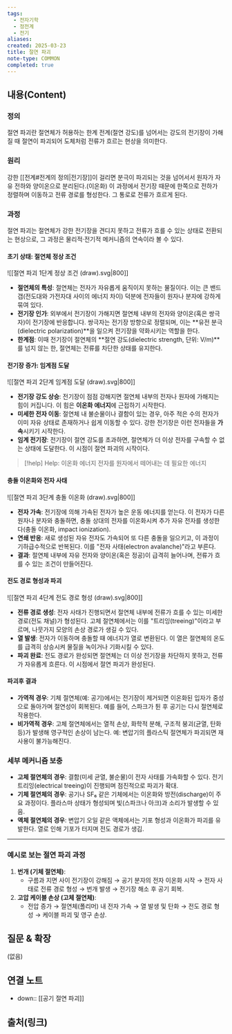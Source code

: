 ```yaml
---
tags:
  - 전자기학
  - 정전계
  - 전기
aliases: 
created: 2025-03-23
title: 절연 파괴
note-type: COMMON
completed: true
---
```


## 내용(Content)

### 정의

절연 파괴란 절연체가 허용하는 한계 전계(절연 강도)를 넘어서는 강도의 전기장이 가해질 때 절연이 파괴되어 도체처럼 전류가 흐르는 현상을 의미한다.

### 원리

강한 [[전계#전계의 정의|전기장]]이 걸리면 분극이 파괴되는 것을 넘어서서 원자가 자유 전하와 양이온으로 분리된다.(이온화) 이 과정에서 전기장 때문에 한쪽으로 전하가 정렬하며 이동하고 전류 경로를 형성한다. 그 통로로 전류가 흐르게 된다.

### 과정

절연 파괴는 절연체가 강한 전기장을 견디지 못하고 전류가 흐를 수 있는 상태로 전환되는 현상으로, 그 과정은 물리적·전기적 메커니즘의 연속이라 볼 수 있다.

#### 초기 상태: 절연체 정상 조건

![[절연 파괴 1단계 정상 조건 (draw).svg|800]]

- **절연체의 특성**: 절연체는 전자가 자유롭게 움직이지 못하는 물질이다. 이는 큰 밴드 갭(전도대와 가전자대 사이의 에너지 차이) 덕분에 전자들이 원자나 분자에 강하게 묶여 있다.
- **전기장 인가**: 외부에서 전기장이 가해지면 절연체 내부의 전자와 양이온(혹은 쌍극자)이 전기장에 반응합니다. 쌍극자는 전기장 방향으로 정렬되며, 이는 **유전 분극(dielectric polarization)**을 일으켜 전기장을 약화시키는 역할을 한다.
- **한계점**: 이때 전기장이 절연체의 **절연 강도(dielectric strength, 단위: V/m)**를 넘지 않는 한, 절연체는 전류를 차단한 상태를 유지한다.

#### 전기장 증가: 임계점 도달

![[절연 파괴 2단계 임계점 도달 (draw).svg|800]]

- **전기장 강도 상승**: 전기장이 점점 강해지면 절연체 내부의 전자나 원자에 가해지는 힘이 커집니다. 이 힘은 **이온화 에너지**에 근접하기 시작한다.
- **미세한 전자 이동**: 절연체 내 불순물이나 결함이 있는 경우, 아주 적은 수의 전자가 이미 자유 상태로 존재하거나 쉽게 이동할 수 있다. 강한 전기장은 이런 전자들을 **가속**시키기 시작한다.
- **임계 전기장**: 전기장이 절연 강도를 초과하면, 절연체가 더 이상 전자를 구속할 수 없는 상태에 도달한다. 이 시점이 절연 파괴의 시작이다.

>[!help] Help: 이온화 에너지
>전자를 원자에서 떼어내는 데 필요한 에너지

#### 충돌 이온화와 전자 사태

![[절연 파괴 3단계 충돌 이온화 (draw).svg|800]]

- **전자 가속**: 전기장에 의해 가속된 전자가 높은 운동 에너지를 얻는다. 이 전자가 다른 원자나 분자와 충돌하면, 충돌 상대의 전자를 이온화시켜 추가 자유 전자를 생성한다(충돌 이온화, impact ionization).
- **연쇄 반응**: 새로 생성된 자유 전자도 가속되어 또 다른 충돌을 일으키고, 이 과정이 기하급수적으로 반복된다. 이를 "전자 사태(electron avalanche)"라고 부른다.
- **결과**: 절연체 내부에 자유 전자와 양이온(혹은 정공)이 급격히 늘어나며, 전류가 흐를 수 있는 조건이 만들어진다.

#### 전도 경로 형성과 파괴
![[절연 파괴 4단계 전도 경로 형성 (draw).svg|800]]

- **전류 경로 생성**: 전자 사태가 진행되면서 절연체 내부에 전류가 흐를 수 있는 미세한 경로(전도 채널)가 형성된다. 고체 절연체에서는 이를 "트리잉(treeing)"이라고 부르며, 나뭇가지 모양의 손상 경로가 생길 수 있다.
- **열 발생**: 전자가 이동하며 충돌할 때 에너지가 열로 변환된다. 이 열은 절연체의 온도를 급격히 상승시켜 물질을 녹이거나 기화시킬 수 있다.
- **파괴 완료**: 전도 경로가 완성되면 절연체는 더 이상 전기장을 차단하지 못하고, 전류가 자유롭게 흐른다. 이 시점에서 절연 파괴가 완성된다.

#### 파괴후 결과

- **가역적 경우**: 기체 절연체(예: 공기)에서는 전기장이 제거되면 이온화된 입자가 중성으로 돌아가며 절연성이 회복된다. 예를 들어, 스파크가 튄 후 공기는 다시 절연체로 작용한다.
- **비가역적 경우**: 고체 절연체에서는 열적 손상, 화학적 분해, 구조적 붕괴(균열, 탄화 등)가 발생해 영구적인 손상이 남는다. 예: 변압기의 플라스틱 절연체가 파괴되면 재사용이 불가능해진다.


### 세부 메커니즘 보충

- **고체 절연체의 경우**: 결함(미세 균열, 불순물)이 전자 사태를 가속화할 수 있다. 전기 트리잉(electrical treeing)이 진행되며 점진적으로 파괴가 확대.
- **기체 절연체의 경우**: 공기나 SF₆ 같은 기체에서는 이온화와 방전(discharge)이 주요 과정이다. 플라스마 상태가 형성되며 빛(스파크나 아크)과 소리가 발생할 수 있음.
- **액체 절연체의 경우**: 변압기 오일 같은 액체에서는 기포 형성과 이온화가 파괴를 유발한다. 열로 인해 기포가 터지며 전도 경로가 생김.

---

### 예시로 보는 절연 파괴 과정

1. **번개 (기체 절연체)**:
    - 구름과 지면 사이 전기장이 강해짐 → 공기 분자의 전자 이온화 시작 → 전자 사태로 전류 경로 형성 → 번개 발생 → 전기장 해소 후 공기 회복.
2. **고압 케이블 손상 (고체 절연체)**:
    - 전압 증가 → 절연체(폴리머) 내 전자 가속 → 열 발생 및 탄화 → 전도 경로 형성 → 케이블 파괴 및 영구 손상.

## 질문 & 확장

(없음)

## 연결 노트

- down:: [[공기 절연 파괴]]

## 출처(링크)

